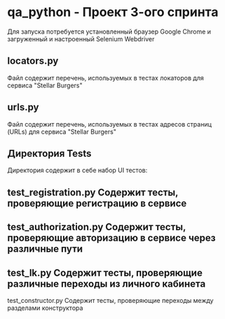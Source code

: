 # qa_python - Проект 3-ого спринта

Для запуска потребуется установленный браузер Google Chrome и загруженный и настроенный Selenium Webdriver

locators.py
---------
Файл содержит перечень, используемых в тестах локаторов для сервиса "Stellar Burgers"

urls.py
---------
Файл содержит перечень, используемых в тестах адресов страниц (URLs) для сервиса "Stellar Burgers"

Директория Tests
----------
Директория содержит в себе набор UI тестов:

test_registration.py
Содержит тесты, проверяющие регистрацию в сервисе
----------
test_authorization.py
Содержит тесты, проверяющие авторизацию в сервисе через различные пути
----------
test_lk.py
Содержит тесты, проверяющие различные переходы из личного кабинета
----------
test_constructor.py
Содержит тесты, проверяющие переходы между разделами конструктора